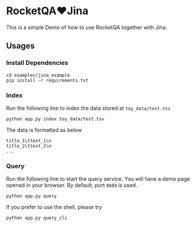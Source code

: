 # RocketQA❤️Jina

This is a simple Demo of how to use RocketQA together with Jina.

## Usages

### Install Dependencies
```shell
cd examples/jina_example
pip install -r requirements.txt
```

### Index

Run the following line to index the data stored at `toy_data/test.tsv`

```shell
python app.py index toy_data/test.tsv
```

The data is formatted as below
```text
title_1\ttext_1\n
title_2\ttext_2\n
...
```

### Query

Run the following line to start the query service. You will have a demo page opened in your browser. By default, port `8889` is used. 

```shell
python app.py query
```

If you prefer to use the shell, please try

```shell
python app.py query_cli
```